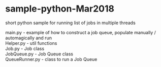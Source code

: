 # sample-python-Mar2018
short python sample for running list of jobs in multiple threads

main.py - example of how to construct a job queue, populate manually / automagically and run  
Helper.py - util functions  
Job.py - Job class  
JobQueue.py - Job Queue class  
QueueRunner.py - class to run a Job Queue  
